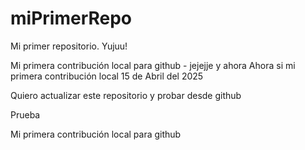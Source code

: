 # miPrimerRepo

Mi primer repositorio. Yujuu!

Mi primera contribución local para github - jejejje y ahora
Ahora si mi primera contribución local 15 de Abril del 2025

Quiero actualizar este repositorio y probar desde github

Prueba

Mi primera contribución local para github

